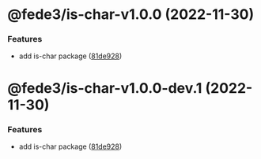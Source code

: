 # @fede3/is-char-v1.0.0 (2022-11-30)


### Features

* add is-char package ([81de928](https://github.com/fedeaviles/workspace-sample/commit/81de928adc1c6e43538b1b0ef0f4c40137728dcb))

# @fede3/is-char-v1.0.0-dev.1 (2022-11-30)


### Features

* add is-char package ([81de928](https://github.com/fedeaviles/workspace-sample/commit/81de928adc1c6e43538b1b0ef0f4c40137728dcb))
